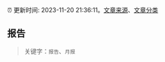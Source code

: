 :alarm_clock: 更新时间: 2023-11-20 21:36:11。[文章来源](/README.md)、[文章分类](/TAGS.md)

## 报告


> 关键字：`报告`、`月报`



